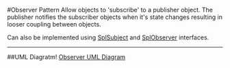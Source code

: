 #Observer Pattern
Allow objects to 'subscribe' to a publisher object. The publisher notifies the subscriber objects when it's state changes resulting in looser coupling between objects.

Can also be implemented using [SplSubject][1] and [SplObserver][2] interfaces.

___

##UML Diagratm!
[Observer UML Diagram](uml/uml.png)

[1]:http://php.net/manual/en/class.splsubject.php
[2]:http://php.net/manual/en/class.splobserver.php